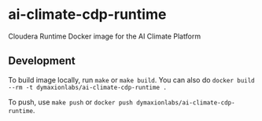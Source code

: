 # ai-climate-cdp-runtime

Cloudera Runtime Docker image for the AI Climate Platform

## Development

To build image locally, run `make` or `make build`. You can also do `docker build --rm -t dymaxionlabs/ai-climate-cdp-runtime .`

To push, use `make push` or `docker push dymaxionlabs/ai-climate-cdp-runtime`.

